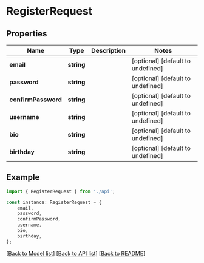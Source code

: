 # RegisterRequest


## Properties

Name | Type | Description | Notes
------------ | ------------- | ------------- | -------------
**email** | **string** |  | [optional] [default to undefined]
**password** | **string** |  | [optional] [default to undefined]
**confirmPassword** | **string** |  | [optional] [default to undefined]
**username** | **string** |  | [optional] [default to undefined]
**bio** | **string** |  | [optional] [default to undefined]
**birthday** | **string** |  | [optional] [default to undefined]

## Example

```typescript
import { RegisterRequest } from './api';

const instance: RegisterRequest = {
    email,
    password,
    confirmPassword,
    username,
    bio,
    birthday,
};
```

[[Back to Model list]](../README.md#documentation-for-models) [[Back to API list]](../README.md#documentation-for-api-endpoints) [[Back to README]](../README.md)
